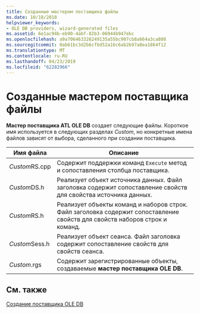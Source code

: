 ```yaml
---
title: Созданные мастером поставщика файлы
ms.date: 10/18/2018
helpviewer_keywords:
- OLE DB providers, wizard-generated files
ms.assetid: 6e1ac94b-eb90-4abf-82b3-06944b947ebc
ms.openlocfilehash: a9a706463326249135a55bc907cb8a664a3ca808
ms.sourcegitcommit: 0ab61bc3d2b6cfbd52a16c6ab2b97a8ea1864f12
ms.translationtype: MT
ms.contentlocale: ru-RU
ms.lasthandoff: 04/23/2019
ms.locfileid: "62282966"
---
```

# <a name="provider-wizard-generated-files"></a>Созданные мастером поставщика файлы

**Мастер поставщика ATL OLE DB** создает следующие файлы. Короткое имя используется в следующих разделах *Custom*, но конкретные имена файлов зависят от выбора, сделанного при создании поставщика.

|Имя файла|Описание|
|---------------|-----------------|
|*Custom*RS.cpp|Содержит поддержки команд `Execute` метод и сопоставления столбца поставщика.|
|*Custom*DS.h|Реализует объект источника данных. Файл заголовка содержит сопоставление свойств для свойства источника данных.|
|*Custom*RS.h|Реализует объекты команд и наборов строк. Файл заголовка содержит сопоставление свойств для свойств наборов строк и команд.|
|*Custom*Sess.h|Реализует объект сеанса. Файл заголовка содержит сопоставление свойств для свойств сеанса.|
|*Custom*.rgs|Содержит зарегистрированные объекты, создаваемые **мастер поставщика OLE DB**.|

## <a name="see-also"></a>См. также

[Создание поставщика OLE DB](../../data/oledb/creating-an-ole-db-provider.md)<br/>
